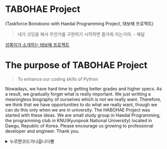 # TABOHAE Project  
(Taskforce Bonobono with Haedal Programming Project, 태보해 프로젝트)

> 내가 코딩을 해서 무언가를 구현하기 시작하면 즐거워 지는거야. - 해달

[성록이가 소개하는 태보해 프로젝트](pdf/taebohaeProject.pdf)

# The purpose of TABOHAE Project

> To enhance our coding skills of Python

Nowadays, we have hard time to getting better grades and higher specs. As a result, we gradually forget what is really important. We just writting a meaningless biography of ourselves which is not we really want. Therefore, we think that we have opportunities to do what we really want, though we can do this only when we are in university. The HABOHAE Project was started with these ideas. We are small study group in Haedal Programming, the programming club in KNU(Kyunpook National University) located in Daegu, Republic of Korea. Please encourage us growing to professional developer and engineer. Thank you.

<details>
  <summary>누르면코드가나옵니다뿅</summary>
  <div markdown="1">
    
    다마셔마셔마셔내술잔에 다빠져빠져빠져미친예술가에
    
  </div>
</details>
  


